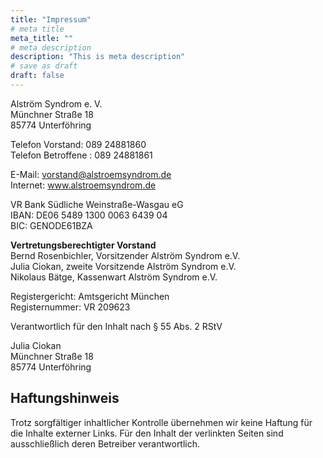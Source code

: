 ```yaml
---
title: "Impressum"
# meta title
meta_title: ""
# meta description
description: "This is meta description"
# save as draft
draft: false
---
```


Alström Syndrom e. V.<br>
Münchner Straße 18<br>
85774 Unterföhring

Telefon Vorstand: 089 24881860<br>
Telefon Betroffene : 089 24881861

E-Mail: vorstand@alstroemsyndrom.de<br>
Internet: www.alstroemsyndrom.de

VR Bank Südliche Weinstraße-Wasgau eG<br>
IBAN: DE06 5489 1300 0063 6439 04<br>
BIC: GENODE61BZA<br>

**Vertretungsberechtigter Vorstand**<br>
Bernd Rosenbichler, Vorsitzender Alström Syndrom e.V.<br>
Julia Ciokan, zweite Vorsitzende Alström Syndrom e.V.<br>
Nikolaus Bätge, Kassenwart Alström Syndrom e.V.

Registergericht: Amtsgericht München<br>
Registernummer: VR 209623

Verantwortlich für den Inhalt nach § 55 Abs. 2 RStV

Julia Ciokan<br>
Münchner Straße 18<br>
85774 Unterföhring

## Haftungshinweis
Trotz sorgfältiger inhaltlicher Kontrolle übernehmen wir keine Haftung für die Inhalte externer Links. Für den Inhalt der verlinkten Seiten sind ausschließlich deren Betreiber verantwortlich.